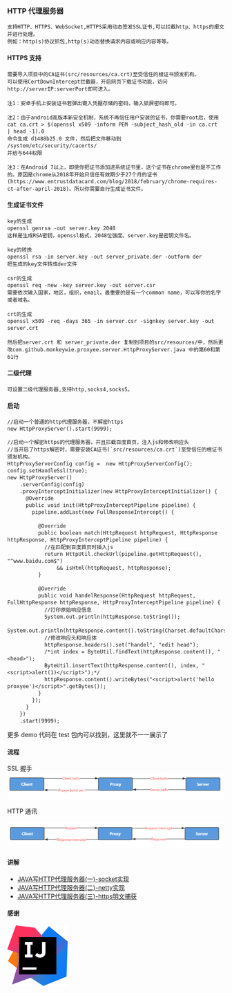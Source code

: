 ### HTTP 代理服务器

    支持HTTP、HTTPS、WebSocket,HTTPS采用动态签发SSL证书,可以拦截http、https的报文并进行处理。
    例如：http(s)协议抓包,http(s)动态替换请求内容或响应内容等等。

#### HTTPS 支持

    需要导入项目中的CA证书(src/resources/ca.crt)至受信任的根证书颁发机构。
    可以使用CertDownIntercept拦截器，开启网页下载证书功能，访问http://serverIP:serverPort即可进入。
    
    注1：安卓手机上安装证书若弹出键入凭据存储的密码，输入锁屏密码即可。
    
    注2：由于android高版本新安全机制，系统不再信任用户安装的证书，你需要root后，使用
    cat ca.crt > $(openssl x509 -inform PEM -subject_hash_old -in ca.crt  | head -1).0
    命令生成 d1488b25.0 文件，然后把文件移动到
    /system/etc/security/cacerts/
    并给与644权限
    
    注3：在Android 7以上，即使你把证书添加进系统证书里，这个证书在chrome里也是不工作的。原因是chrome从2018年开始只信任有效期少于27个月的证书(https://www.entrustdatacard.com/blog/2018/february/chrome-requires-ct-after-april-2018)。所以你需要自行生成证书文件。

#### 生成证书文件
	key的生成
	openssl genrsa -out server.key 2048
	这样是生成RSA密钥，openssl格式，2048位强度。server.key是密钥文件名。
	
	key的转换
	openssl rsa -in server.key -out server_private.der -outform der
	把生成的key文件转成der文件
	
	csr的生成
	openssl req -new -key server.key -out server.csr
	需要依次输入国家，地区，组织，email。最重要的是有一个common name，可以写你的名字或者域名。
	
	crt的生成
	openssl x509 -req -days 365 -in server.csr -signkey server.key -out server.crt
	
	然后把server.crt 和 server_private.der 复制到项目的src/resources/中，然后更改com.github.monkeywie.proxyee.server.HttpProxyServer.java 中的第60和第61行

#### 二级代理

    可设置二级代理服务器,支持http,socks4,socks5。

#### 启动

```
//启动一个普通的http代理服务器，不解密https
new HttpProxyServer().start(9999);
```

```
//启动一个解密https的代理服务器，并且拦截百度首页，注入js和修改响应头
//当开启了https解密时，需要安装CA证书(`src/resources/ca.crt`)至受信任的根证书颁发机构。
HttpProxyServerConfig config =  new HttpProxyServerConfig();
config.setHandleSsl(true);
new HttpProxyServer()
    .serverConfig(config)
    .proxyInterceptInitializer(new HttpProxyInterceptInitializer() {
      @Override
      public void init(HttpProxyInterceptPipeline pipeline) {
        pipeline.addLast(new FullResponseIntercept() {

          @Override
          public boolean match(HttpRequest httpRequest, HttpResponse httpResponse, HttpProxyInterceptPipeline pipeline) {
            //在匹配到百度首页时插入js
            return HttpUtil.checkUrl(pipeline.getHttpRequest(), "^www.baidu.com$")
                && isHtml(httpRequest, httpResponse);
          }

          @Override
          public void handelResponse(HttpRequest httpRequest, FullHttpResponse httpResponse, HttpProxyInterceptPipeline pipeline) {
            //打印原始响应信息
            System.out.println(httpResponse.toString());
            System.out.println(httpResponse.content().toString(Charset.defaultCharset()));
            //修改响应头和响应体
            httpResponse.headers().set("handel", "edit head");
            /*int index = ByteUtil.findText(httpResponse.content(), "<head>");
            ByteUtil.insertText(httpResponse.content(), index, "<script>alert(1)</script>");*/
            httpResponse.content().writeBytes("<script>alert('hello proxyee')</script>".getBytes());
          }
        });
      }
    })
    .start(9999);
```

更多 demo 代码在 test 包内可以找到，这里就不一一展示了





#### 流程

SSL 握手
![SSL握手](https://raw.githubusercontent.com/monkeyWie/pic-bed/master/proxyee/20190918134332.png)

HTTP 通讯

![HTTP通讯](https://raw.githubusercontent.com/monkeyWie/pic-bed/master/proxyee/20190918134232.png)

#### 讲解
- [JAVA写HTTP代理服务器(一)-socket实现](https://segmentfault.com/a/1190000011810997)
- [JAVA写HTTP代理服务器(二)-netty实现](https://segmentfault.com/a/1190000011811082)
- [JAVA写HTTP代理服务器(三)-https明文捕获](https://segmentfault.com/a/1190000011811150)

#### 感谢
[![intellij-idea](idea.svg)](https://www.jetbrains.com/?from=proxyee)
